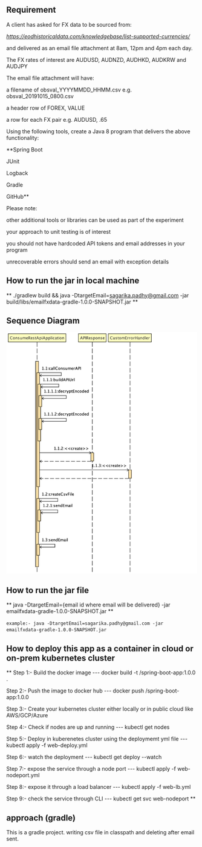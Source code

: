 ## Requirement

A client has asked for FX data to be sourced from:

_https://eodhistoricaldata.com/knowledgebase/list-supported-currencies/_

and delivered as an email file attachment at 8am, 12pm and 4pm each day.


The FX rates of interest are AUDUSD, AUDNZD, AUDHKD, AUDKRW and AUDJPY

The email file attachment will have:

a filename of obsval_YYYYMMDD_HHMM.csv e.g. obsval_20191015_0800.csv

a header row of FOREX, VALUE

a row for each FX pair e.g. AUDUSD, .65

Using the following tools, create a Java 8 program that delivers the above functionality:

**Spring Boot

JUnit

Logback 

Gradle

GitHub**  

Please note:

other additional tools or libraries can be used as part of the experiment

your approach to unit testing is of interest 

you should not have hardcoded API tokens and email addresses in your program

unrecoverable errors should send an email with exception details 

## How to run the jar in local machine
** ./gradlew build && java -DtargetEmail=sagarika.padhy@gmail.com -jar build/libs/emailfxdata-gradle-1.0.0-SNAPSHOT.jar
**

## Sequence Diagram
![alt text](https://github.com/sagarikapadhy/emailfxdatatest-gradle/blob/master/src/main/resources/sequence_diagram.png)



## How to run the jar file
** java -DtargetEmail={email id where email will be delivered} -jar emailfxdata-gradle-1.0.0-SNAPSHOT.jar **

`example:- java -DtargetEmail=sagarika.padhy@gmail.com -jar emailfxdata-gradle-1.0.0-SNAPSHOT.jar `

## How to deploy this app as a container in cloud or on-prem kubernetes cluster
** 
Step 1:- Build the docker image
---     docker build -t <reponame>/spring-boot-app:1.0.0 .
  
  
  
Step 2:- Push the image to docker hub
---     docker push <reponame>/spring-boot-app:1.0.0
  
  
  
Step 3:- Create your kubernetes cluster either locally or in public cloud like AWS/GCP/Azure



Step 4:- Check if nodes are up and running
---      kubectl get nodes


Step 5:- Deploy in kuberenetes cluster using the deploymemt yml file
---      kubectl apply -f web-deploy.yml


Step 6:- watch the deployment
---      kubectl get deploy --watch


Step 7:- expose the service through a node port 
---      kubectl apply -f web-nodeport.yml


Step 8:- expose it through a load balancer
---      kubectl apply -f web-lb.yml


Step 9:- check the service through CLI
---      kubectl get svc web-nodeport
**


## approach (gradle)
This is a gradle project.
writing csv file in classpath and deleting after email sent.


